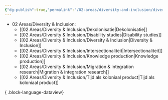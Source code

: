 ```yaml
---
{"dg-publish":true,"permalink":"/02-areas/diversity-and-inclusion/diversity-and-inclusion/","noteIcon":"","created":"2025-01-01T05:27:57.180+01:00","updated":"2025-01-01T06:07:11.061+01:00"}
---
```


- 02 Areas/Diversity & Inclusion: 
    - [[02 Areas/Diversity & Inclusion/Dekolonisatie\|Dekolonisatie]]
    - [[02 Areas/Diversity & Inclusion/Disability studies\|Disability studies]]
    - [[02 Areas/Diversity & Inclusion/Diversity & Inclusion\|Diversity & Inclusion]]
    - [[02 Areas/Diversity & Inclusion/Intersectionaliteit\|Intersectionaliteit]]
    - [[02 Areas/Diversity & Inclusion/Knowledge production\|Knowledge production]]
    - [[02 Areas/Diversity & Inclusion/Migration & integration research\|Migration & integration research]]
    - [[02 Areas/Diversity & Inclusion/Tijd als koloniaal product\|Tijd als koloniaal product]]


{ .block-language-dataview}

